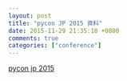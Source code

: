 ```yaml
---
layout: post
title: "pycon JP 2015 資料"
date: 2015-11-29 21:35:18 +0800
comments: true
categories: ["conference"]
---
```


<!-- more -->

[pycon jp 2015]

[pycon jp 2015]:https://pycon.jp/2015/ja/reports/slides/
